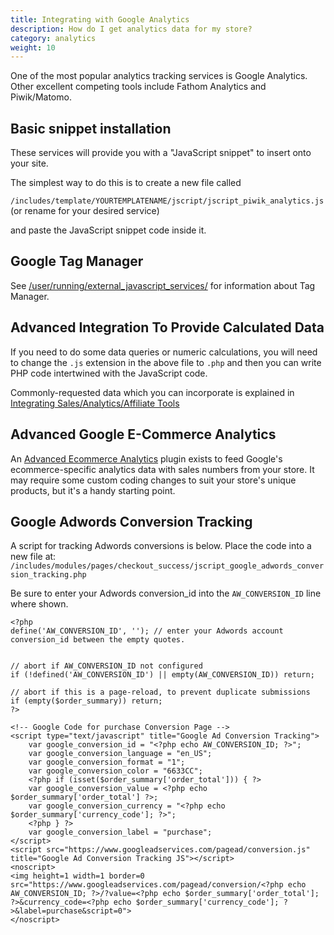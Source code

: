 ```yaml
---
title: Integrating with Google Analytics 
description: How do I get analytics data for my store?
category: analytics
weight: 10
---
```


One of the most popular analytics tracking services is Google Analytics. 
Other excellent competing tools include Fathom Analytics and Piwik/Matomo.

## Basic snippet installation
These services will provide you with a "JavaScript snippet" to insert onto your site.

The simplest way to do this is to create a new file called

`/includes/template/YOURTEMPLATENAME/jscript/jscript_piwik_analytics.js` (or rename for your desired service)

and paste the JavaScript snippet code inside it.

## Google Tag Manager

See [/user/running/external_javascript_services/](/user/running/external_javascript_services/) for information about Tag Manager.


## Advanced Integration To Provide Calculated Data

If you need to do some data queries or numeric calculations, you will need to change the `.js` extension in the above file to `.php`
and then you can write PHP code intertwined with the JavaScript code.

Commonly-requested data which you can incorporate is explained in [Integrating Sales/Analytics/Affiliate Tools](/user/analytics/sales_analytics_affiliate_tools/)


## Advanced Google E-Commerce Analytics

An [Advanced Ecommerce Analytics](https://www.zen-cart.com/downloads.php?do=file&id=1997) plugin exists to feed Google's ecommerce-specific analytics data with sales numbers from your store. It may require some custom coding changes to suit your store's unique products, but it's a handy starting point. 

## Google Adwords Conversion Tracking

A script for tracking Adwords conversions is below. Place the code into a new file at: 
`/includes/modules/pages/checkout_success/jscript_google_adwords_conversion_tracking.php`

Be sure to enter your Adwords conversion_id into the `AW_CONVERSION_ID` line where shown.

```
<?php
define('AW_CONVERSION_ID', ''); // enter your Adwords account conversion_id between the empty quotes.


// abort if AW_CONVERSION_ID not configured 
if (!defined('AW_CONVERSION_ID') || empty(AW_CONVERSION_ID)) return;

// abort if this is a page-reload, to prevent duplicate submissions
if (empty($order_summary)) return;
?>

<!-- Google Code for purchase Conversion Page -->
<script type="text/javascript" title="Google Ad Conversion Tracking">
    var google_conversion_id = "<?php echo AW_CONVERSION_ID; ?>";
    var google_conversion_language = "en_US";
    var google_conversion_format = "1";
    var google_conversion_color = "6633CC";
    <?php if (isset($order_summary['order_total'])) { ?>
    var google_conversion_value = <?php echo $order_summary['order_total'] ?>;
    var google_conversion_currency = "<?php echo $order_summary['currency_code']; ?>";
    <?php } ?>
    var google_conversion_label = "purchase";
</script>
<script src="https://www.googleadservices.com/pagead/conversion.js" title="Google Ad Conversion Tracking JS"></script>
<noscript>
<img height=1 width=1 border=0 src="https://www.googleadservices.com/pagead/conversion/<?php echo AW_CONVERSION_ID; ?>/?value=<?php echo $order_summary['order_total']; ?>&currency_code=<?php echo $order_summary['currency_code']; ?>&label=purchase&script=0">
</noscript>
```

